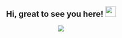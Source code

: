 <h2 align="center">
  Hi, great to see you here!
  <img src="https://media.giphy.com/media/hvRJCLFzcasrR4ia7z/giphy.gif" width="28">
</h2>
<p align="center">
    <a href="https://github.com/S-09-G/S-09-G"><img src="https://readme-typing-svg.herokuapp.com?color=%9370DB7&center=true&vCenter=true&lines=Welcome+to+Shivansh's+profile!;Undergrad+Student+at+NSUT"></a>
</p>

<div align="center">
